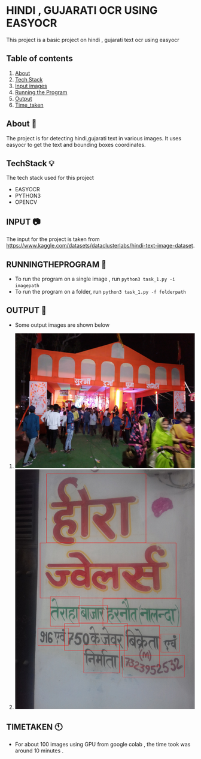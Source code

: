 #  HINDI , GUJARATI OCR USING EASYOCR 


This project is a basic project on hindi , gujarati text ocr using easyocr

## Table of contents
1. [About](#about)
2. [Tech Stack](#techstack)
3. [Input images](#input)
4. [Running the Program](#runningtheprogram)
5. [Output](#output)
6. [Time_taken](#timetaken)

## About :loudspeaker:
The project is for detecting hindi,gujarati text in various images. It uses easyocr to get the text and bounding boxes coordinates. 

## TechStack :bulb:

The tech stack used for this project
- EASYOCR
- PYTHON3
- OPENCV

## INPUT :camera:

The input for the project is taken from https://www.kaggle.com/datasets/dataclusterlabs/hindi-text-image-dataset.

## RUNNINGTHEPROGRAM :wrench:

- To run the program on a single image , run ```python3 task_1.py -i imagepath ```
- To run the program on a folder, run ```python3 task_1.py -f folderpath ```

## OUTPUT :file_folder:

- Some output images are shown below 
1. ![alt text](https://github.com/SubramanyamChalla24/task_1/blob/master/99output.jpg?raw=true)
2. ![alt text](https://github.com/SubramanyamChalla24/task_1/blob/master/91output.jpg?raw=true)

## TIMETAKEN :clock11:

- For about 100 images using GPU from google colab , the time took was around 10 minutes . 
